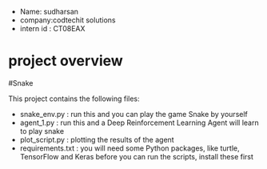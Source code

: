 
- Name: sudharsan
- company:codtechit solutions
- intern id : CT08EAX

# project overview

#Snake

This project contains the following files:

- snake_env.py : run this and you can play the game Snake by yourself
- agent_1.py : run this and a Deep Reinforcement Learning Agent will learn to play snake
- plot_script.py : plotting the results of the agent
- requirements.txt : you will need some Python packages, like turtle, TensorFlow and Keras before you can run the scripts, install these first

